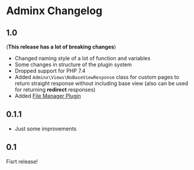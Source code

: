 # Adminx Changelog

## 1.0
(**This release has a lot of breaking changes**)

- Changed naming style of a lot of function and variables
- Some changes in structure of the plugin system
- Dropped support for PHP 7.4
- Added `Adminx\Views\NoBaseViewResponse` class for custom pages to return straight response without including base view (also can be used for returning **redirect** responses)
- Added [File Manager Plugin](doc/builtin_plugins/file-manager.md)

## 0.1.1
- Just some improvements

## 0.1

Fisrt release!
